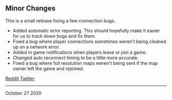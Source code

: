 ## Minor Changes

This is a small release fixing a few connection bugs.

- Added automatic error reporting. This should hopefully make it easier for us to track down bugs and fix them.
- Fixed a bug where player connections sometimes weren't being cleaned up on a network error.
- Added in game notifications when players leave or join a game.
- Changed auto reconnect timing to be a little more accurate.
- Fixed a bug where full resolution maps weren't being sent if the map owner left the game and rejoined.

[Reddit]()
[Twitter]()

---

October 27 2020
